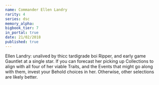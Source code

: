 ```yaml
---
name: Commander Ellen Landry
rarity: 4
series: dsc
memory_alpha:
bigbook_tier: 7
in_portal: true
date: 21/02/2018
published: true
---
```


Ellen Landry: unalived by thicc tardigrade boi Ripper, and early game Gauntlet at a single star. If you can forecast her picking up Collections to align with all four of her viable Traits, and the Events that might go along with them, invest your Behold choices in her. Otherwise, other selections are likely better.
